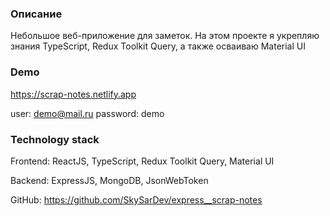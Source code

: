### **Описание**

Небольшое веб-приложение для заметок.
На этом проекте я укрепляю знания TypeScript, Redux Toolkit Query, а также осваиваю Material UI

### **Demo**
https://scrap-notes.netlify.app

user: demo@mail.ru password: demo

### **Technology stack**
Frontend: 
ReactJS, TypeScript, Redux Toolkit Query, Material UI

Backend:
ExpressJS, MongoDB, JsonWebToken

GitHub: https://github.com/SkySarDev/express__scrap-notes
